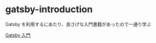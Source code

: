 # gatsby-introduction

Gatsby を利用するにあたり、良さげな入門書籍があったので一通り学ぶ

[Gatsby 入門](https://zenn.dev/tomokiya/books/4b13342f6d878b93e06c)
